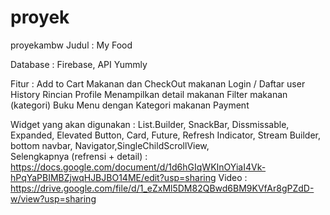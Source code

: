 # proyek
 proyekambw
Judul : My Food

Database : Firebase, API Yummly

Fitur : 
Add to Cart Makanan dan CheckOut makanan
Login / Daftar user
History
Rincian Profile
Menampilkan detail makanan
Filter makanan (kategori)
Buku Menu dengan Kategori makanan
Payment

Widget yang akan digunakan : List.Builder, SnackBar, Dissmissable, Expanded, Elevated Button, Card, Future, Refresh Indicator, Stream Builder, bottom navbar, Navigator,SingleChildScrollView,   
Selengkapnya (refrensi + detail) : https://docs.google.com/document/d/1d6hGIqWKInOYiaI4Vk-hPqYaPBIMBZjwqHJBJBO14ME/edit?usp=sharing
Video : https://drive.google.com/file/d/1_eZxMl5DM82QBwd6BM9KVfAr8gPZdD-w/view?usp=sharing
